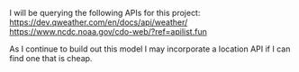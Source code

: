 I will be querying the following APIs for this project:
https://dev.qweather.com/en/docs/api/weather/
https://www.ncdc.noaa.gov/cdo-web/?ref=apilist.fun

As I continue to build out this model I may incorporate a location API if I can find one that is cheap. 